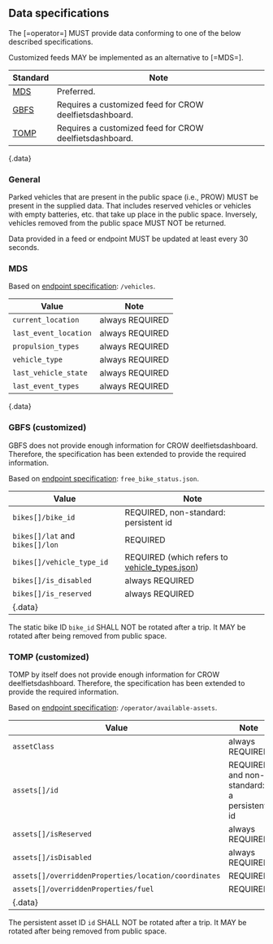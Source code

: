 ## Data specifications

The [=operator=] MUST provide data conforming to one of the below described specifications.

Customized feeds MAY be implemented as an alternative to [=MDS=].

Standard | Note
---|---
[MDS](#mds) | Preferred.
[GBFS](#gbfs-customized) | Requires a customized feed for CROW deelfietsdashboard.
[TOMP](#tomp-customized) | Requires a customized feed for CROW deelfietsdashboard.
{.data}

### General

Parked vehicles that are present in the public space (i.e., PROW) MUST be present in the supplied data.
That includes reserved vehicles or vehicles with empty batteries, etc. that take up place in the public space. 
Inversely, vehicles removed from the public space MUST NOT be returned.

Data provided in a feed or endpoint MUST be updated at least every 30 seconds.

### MDS

Based on [endpoint specification][1]: `/vehicles`.

Value | Note
---|---
`current_location`    | always REQUIRED
`last_event_location` | always REQUIRED
`propulsion_types`    | always REQUIRED
`vehicle_type`        | always REQUIRED
`last_vehicle_state`  | always REQUIRED
`last_event_types`    | always REQUIRED
{.data}

[1]: https://github.com/openmobilityfoundation/mobility-data-specification/blob/main/provider/README.md#vehicles 

### GBFS (customized)

<div class="note">
GBFS does not provide enough information for CROW deelfietsdashboard. 
Therefore, the specification has been extended to provide the required information.
</div>


Based on [endpoint specification][2]: `free_bike_status.json`.

Value | Note
---|---
`bikes[]/bike_id` | REQUIRED, non-standard: persistent id
`bikes[]/lat` and `bikes[]/lon` | REQUIRED
`bikes[]/vehicle_type_id` | REQUIRED (which refers to [vehicle_types.json][vehicle_types])
`bikes[]/is_disabled` | always REQUIRED 
`bikes[]/is_reserved` | always REQUIRED 
{.data} |

The static bike ID `bike_id` SHALL NOT be rotated after a trip.
It MAY be rotated after being removed from public space.

[2]: https://github.com/NABSA/gbfs/blob/master/gbfs.md#free_bike_statusjson
[vehicle_types]: https://github.com/NABSA/gbfs/blob/master/gbfs.md#vehicle_typesjson-added-in-v21

### TOMP (customized)

<div class="note">
TOMP by itself does not provide enough information for CROW deelfietsdashboard. 
Therefore, the specification has been extended to provide the required information.
</div>


Based on [endpoint specification][3]: `/operator/available-assets`. 

Value | Note
---|--- 
`assetClass` | always REQUIRED
`assets[]/id` | REQUIRED and non-standard: a persistent id
`assets[]/isReserved` | always REQUIRED
`assets[]/isDisabled` | always REQUIRED
`assets[]/overriddenProperties/location/coordinates` | REQUIRED
`assets[]/overriddenProperties/fuel` | REQUIRED
{.data} |

The persistent asset ID `id` SHALL NOT be rotated after a trip.
It MAY be rotated after being removed from public space.


[3]: https://app.swaggerhub.com/apis-docs/TOMP-API-WG/transport-operator_maas_provider_api/1.1.0#/operator%20information/get_operator_available_assets

[4]: https://github.com/openmobilityfoundation/mobility-data-specification/blob/main/general-information.md#vehicle-states
